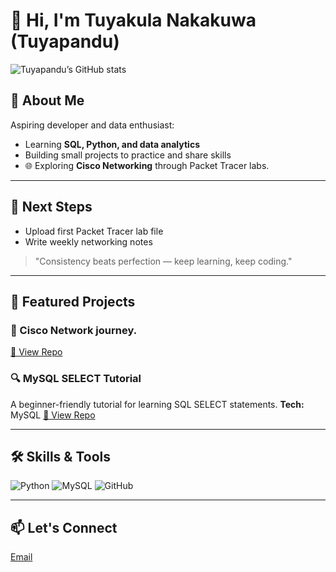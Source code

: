 # 👋 Hi, I'm Tuyakula Nakakuwa (Tuyapandu)

![Tuyapandu’s GitHub stats](https://github-readme-stats.vercel.app/api?username=Tuyapandu&show_icons=true&theme=tokyonight)

## 🌟 About Me
Aspiring developer and data enthusiast:
- Learning **SQL, Python, and data analytics**
- Building small projects to practice and share skills
- 🌐 Exploring **Cisco Networking** through Packet Tracer labs.
---

## 🌱 Next Steps
- Upload first Packet Tracer lab file
- Write weekly networking notes
> "Consistency beats perfection — keep learning, keep coding."

---

## 📂 Featured Projects

### 🏫 Cisco Network journey.
[🔗 View Repo](https://github.com/Tuyapandu/Cisco-Networking-Journey)

### 🔍 MySQL SELECT Tutorial
A beginner-friendly tutorial for learning SQL SELECT statements.
**Tech:** MySQL
[🔗 View Repo](https://github.com/Tuyapandu/mysql-select-tutorial)

---

## 🛠️ Skills & Tools
![Python](https://img.shields.io/badge/-Python-blue?logo=python&logoColor=white)
![MySQL](https://img.shields.io/badge/-MySQL-orange?logo=mysql&logoColor=white)
![GitHub](https://img.shields.io/badge/-GitHub-black?logo=github&logoColor=white)

---

## 📫 Let's Connect
[Email](tuyakulapn@gmail.com)

